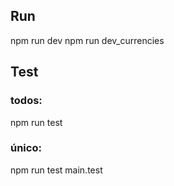 ## Run
npm run dev
npm run dev_currencies

## Test
### todos:
npm run test 
### único:
npm run test main.test